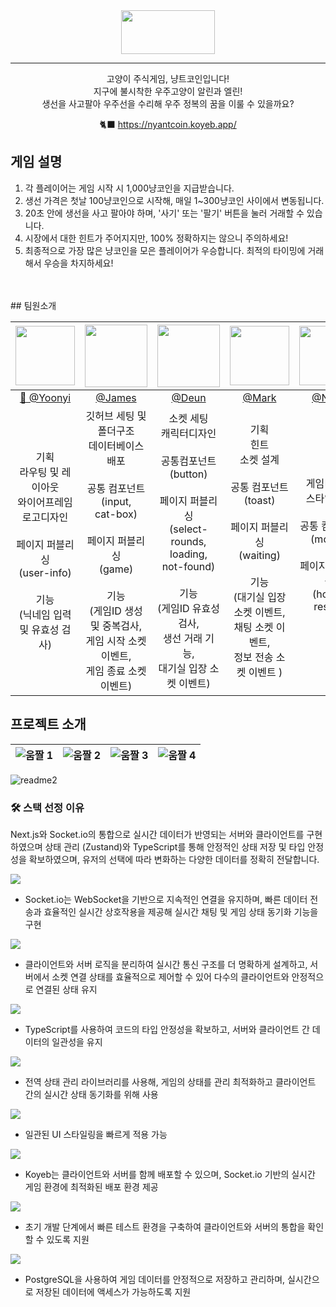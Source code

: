 <div align="center">
<img src="https://github.com/user-attachments/assets/0a7a5697-2d2c-49a1-a382-5337ca3a2d23" width="150" height="70"/>

---
고양이 주식게임, 냥트코인입니다!<br> 
지구에 불시착한 우주고양이 알린과 엘린!<br> 
생선을 사고팔아 우주선을 수리해 우주 정복의 꿈을 이룰 수 있을까요?

🐈‍⬛ https://nyantcoin.koyeb.app/ 
</div>

## 게임 설명
  1. 각 플레이어는 게임 시작 시 1,000냥코인을 지급받습니다.
  2. 생선 가격은 첫날 100냥코인으로 시작해, 매일 1~300냥코인 사이에서 변동됩니다.
  3. 20초 안에 생선을 사고 팔아야 하며, '사기' 또는 '팔기' 버튼을 눌러 거래할 수 있습니다.
  4. 시장에서 대한 힌트가 주어지지만, 100% 정확하지는 않으니 주의하세요!
  5. 최종적으로 가장 많은 냥코인을 모은 플레이어가 우승합니다. 최적의 타이밍에 거래해서 우승을 차지하세요!
<br>
<br/> 
## 팀원소개

<div align="center">

|                                                                [<img src="https://github.com/user-attachments/assets/4698c9fa-ddff-41b4-9e27-fc496e4b0a33" width="95" height="95"/>](https://github.com/seoyoonyi)                                                                | [<img src="https://github.com/user-attachments/assets/504c3d93-37d6-494a-8be3-eb1bdb7e47f9" width="100" height="100"/>](https://github.com/HSjjs98) | [<img src="https://github.com/user-attachments/assets/9b030cc5-6213-47c1-ae3e-a209f2f7e2b6" width="100" height="100"/>](https://github.com/devdeun) |                                      [<img src="https://github.com/user-attachments/assets/3616ae32-45fe-43df-9e62-07a44d37c407" width="95" height="95"/>](https://github.com/red-dev-Mark)                                       | [<img src="https://github.com/user-attachments/assets/e5bbf30f-5339-4a2a-9b6d-ecb191a35562" width="95" height="95"/>](https://github.com/nanafromjeju)                                       |
| :--------------------------------------------------------------------------------------------------------------------------------------------------------------------------------------------------------------------------------------------------------------------------------------------------------------: | :----------------------------------------------------------------------------------------------------------------------------------------------------------------------------: | :-----------------------------------------------------------------------------------------------------------------------------------------------------------------------------------------------------: | :-------------------------------------------------------------------------------------------------------------------------------------------------------------------------------------------------------------------------------------------------------------: | :-------------------------------------------------------------------------------------------------------------------------------------------------------------------------------------------------------------------------------------------------------------: |
|                                                                                                                                 [👑 @Yoonyi](https://github.com/seoyoonyi)                                                                                                                                  |                                                                      [@James](https://github.com/HSjjs98)                                                                      |                                                                           [@Deun](https://github.com/devdeun)                                                                            |                                                                                                        [@Mark](https://github.com/red-dev-Mark)                                                                                                         |                                                                                                        [@Nana](https://github.com/nanafromjeju)                                                                                                         |
| 기획 <br/> 라우팅 및 레이아웃 <br/> 와이어프레임 <br/> 로고디자인<br/><br/> 페이지 퍼블리싱<br/> (user-info) <br/><br/> 기능<br/>(닉네임 입력 및 유효성 검사)    |           깃허브 세팅 및 폴더구조<br/> 데이터베이스<br>배포 <br/><br/> 공통 컴포넌트<br/> (input,<br/> cat-box) <br/><br/> 페이지 퍼블리싱<br/> (game)  <br/><br/> 기능<br/>(게임ID 생성 및 중복검사,<br/>게임 시작 소켓 이벤트,<br/>게임 종료 소켓 이벤트)           |                              소켓 세팅<br/> 캐릭터디자인<br/><br/>공통컴포넌트 <br/> (button) <br/><br/> 페이지 퍼블리싱<br/> (select-rounds,<br/> loading,<br/> not-found)   <br/><br/> 기능<br/>(게임ID 유효성 검사,<br/> 생선 거래 기능,<br/> 대기실 입장 소켓 이벤트)                            |   기획 <br/> 힌트 <br/> 소켓 설계 <br/><br/> 공통 컴포넌트 <br/> (toast) <br/><br/>페이지 퍼블리싱<br/> (waiting) <br/><br/> 기능<br/>(대기실 입장 소켓 이벤트,<br/> 채팅 소켓 이벤트,<br/> 정보 전송 소켓 이벤트 ) | 게임디자인<br/> 스타일세팅 <br/><br/>공통 컴포넌트<br/>(modal)<br/><br/> 페이지 퍼블리싱<br/> (home,<br/> result)<br/><br/>  |
</div>

## 프로젝트 소개
| ![움짤 1](https://github.com/user-attachments/assets/873f290a-0f73-48c0-a802-1954b2bf82ef) | ![움짤 2](https://github.com/user-attachments/assets/46f94eff-797b-46dd-8835-f3f3591825d2) | ![움짤 3](https://github.com/user-attachments/assets/18b8db3b-2f67-41bb-88d2-8dc97994bfa9) | ![움짤 4](https://github.com/user-attachments/assets/4bf9cabc-d9f4-4cdf-ac5e-824dd30f97b5) |
| ------------------------------------------------------------------------------------------ | ------------------------------------------------------------------------------------------ | ------------------------------------------------------------------------------------------ | ------------------------------------------------------------------------------------------ |


![readme2](https://github.com/user-attachments/assets/da8aba8b-0876-4afb-a132-43c75bcc7e1a)



### 🛠 스택 선정 이유

Next.js와 Socket.io의 통합으로 실시간 데이터가 반영되는 서버와 클라이언트를 구현하였으며
상태 관리 (Zustand)와 TypeScript를 통해 안정적인 상태 저장 및 타입 안정성을 확보하였으며, 유저의 선택에 따라 변화하는 다양한 데이터를 정확히 전달합니다.

<img src="https://img.shields.io/badge/Socket.io-010101?style=for-the-badge&logo=Socket.io&logoColor=white">

- Socket.io는 WebSocket을 기반으로 지속적인 연결을 유지하며, 빠른 데이터 전송과 효율적인 실시간 상호작용을 제공해 실시간 채팅 및 게임 상태 동기화 기능을 구현

<img src="https://img.shields.io/badge/Next.js-000000?style=for-the-badge&logo=Next.js&logoColor=white">

- 클라이언트와 서버 로직을 분리하여 실시간 통신 구조를 더 명확하게 설계하고, 서버에서 소켓 연결 상태를 효율적으로 제어할 수 있어 다수의 클라이언트와 안정적으로 연결된 상태 유지

<img src="https://img.shields.io/badge/TypeScript-3178C6?style=for-the-badge&logo=TypeScript&logoColor=white">

- TypeScript를 사용하여 코드의 타입 안정성을 확보하고, 서버와 클라이언트 간 데이터의 일관성을 유지

<img src="https://img.shields.io/badge/Zustand-61DAFB?style=for-the-badge&logo=React&logoColor=white">

- 전역 상태 관리 라이브러리를 사용해, 게임의 상태를 관리 최적화하고 클라이언트 간의 실시간 상태 동기화를 위해 사용

<img src="https://img.shields.io/badge/Tailwind CSS-06B6D4?style=for-the-badge&logo=Tailwind CSS&logoColor=white">

- 일관된 UI 스타일링을 빠르게 적용 가능

<img src="https://img.shields.io/badge/koyeb-121212?style=for-the-badge&logo=koyebL&logoColor=white">

- Koyeb는 클라이언트와 서버를 함께 배포할 수 있으며, Socket.io 기반의 실시간 게임 환경에 최적화된 배포 환경 제공

<img src="https://img.shields.io/badge/Render-46E3B7?style=for-the-badge&logo=Render&logoColor=white">

- 초기 개발 단계에서 빠른 테스트 환경을 구축하여 클라이언트와 서버의 통합을 확인할 수 있도록 지원

<img src="https://img.shields.io/badge/PostgreSQL-4169E1?style=for-the-badge&logo=PostgreSQL&logoColor=white">

- PostgreSQL을 사용하여 게임 데이터를 안정적으로 저장하고 관리하며, 실시간으로 저장된 데이터에 액세스가 가능하도록 지원
